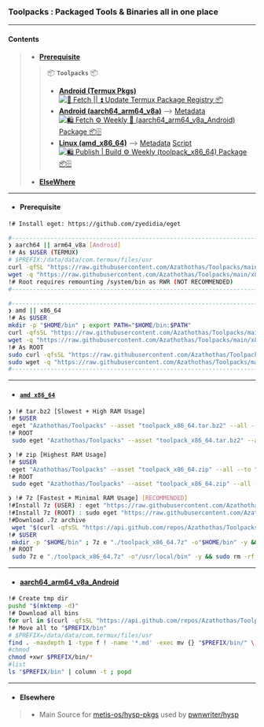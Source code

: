 ### Toolpacks : Packaged Tools &amp; Binaries all in one place
---
#### Contents
> - [**Prerequisite**](https://github.com/Azathothas/Toolpacks/tree/main#prerequisite)
> > 📦 **`Toolpacks`** 📦
> > - [**Android (Termux Pkgs)**](https://github.com/Azathothas/Toolpacks/tree/main/Info/Packages/Termux) [![💾 Fetch || ⏫ Update Termux Package Registry 📦](https://github.com/Azathothas/Toolpacks/actions/workflows/list_termux_pkgs.yaml/badge.svg)](https://github.com/Azathothas/Toolpacks/actions/workflows/list_termux_pkgs.yaml)
> > - [**Android (aarch64_arm64_v8a)**](https://github.com/Azathothas/Toolpacks/tree/main#aarch64_arm64_v8a_Android) --> [Metadata](https://github.com/Azathothas/Toolpacks/tree/main/aarch64_arm64_v8a_Android) [![🛍️ Fetch ⚙️ Weekly 📱 (aarch64_arm64_v8a_Android) Package 📦🗄️](https://github.com/Azathothas/Toolpacks/actions/workflows/fetch_weekly_toolpack_aarch64_arm64_v8a_Android.yaml/badge.svg)](https://github.com/Azathothas/Toolpacks/actions/workflows/fetch_weekly_toolpack_aarch64_arm64_v8a_Android.yaml)
> > - [**Linux (amd_x86_64)**](https://github.com/Azathothas/Toolpacks/tree/main#amd-x86_64) --> [Metadata](https://github.com/Azathothas/Toolpacks/tree/main/x86_64) [Script](https://github.com/Azathothas/Toolpacks/blob/main/.github/scripts/eget_binaries_amd_x86_64.sh) [![🛍️ Publish | Build ⚙️ Weekly (toolpack_x86_64) Package 📦🗄️](https://github.com/Azathothas/Toolpacks/actions/workflows/publish_weekly_toolpack_x86_64.yaml/badge.svg)](https://github.com/Azathothas/Toolpacks/actions/workflows/publish_weekly_toolpack_x86_64.yaml)
> - [**ElseWhere**](https://github.com/Azathothas/Toolpacks/tree/main#Elsewhere)
---
- #### Prerequisite
```bash
!# Install eget: https://github.com/zyedidia/eget

#--------------------------------------------------------------------------------------------#
❯ aarch64 || arm64_v8a [Android]
!# As $USER (TERMUX)
# $PREFIX:/data/data/com.termux/files/usr
curl -qfSL "https://raw.githubusercontent.com/Azathothas/Toolpacks/main/aarch64_arm64_v8a_Android/eget" -o "$PREFIX/bin/eget" && chmod +xwr "$PREFIX/bin/eget"
wget -q "https://raw.githubusercontent.com/Azathothas/Toolpacks/main/x86_64/eget" -O "$PREFIX/bin/eget" && chmod +xwr "$HOME/bin/eget"
!# Root requires remounting /system/bin as RWR (NOT RECOMMENDED)
#--------------------------------------------------------------------------------------------#

#--------------------------------------------------------------------------------------------#
❯ amd || x86_64
!# As $USER
mkdir -p "$HOME/bin" ; export PATH="$HOME/bin:$PATH"
curl -qfsSL "https://raw.githubusercontent.com/Azathothas/Toolpacks/main/x86_64/eget" -o "$HOME/bin/eget" && chmod +xwr "$HOME/bin/eget"
wget -q "https://raw.githubusercontent.com/Azathothas/Toolpacks/main/x86_64/eget" -O "$HOME/bin/eget" && chmod +xwr "$HOME/bin/eget"
!# As ROOT
sudo curl -qfsSL "https://raw.githubusercontent.com/Azathothas/Toolpacks/main/x86_64/eget" -o "/usr/local/bin/eget" && sudo chmod +xwr "/usr/local/bin/eget"
sudo wget -q "https://raw.githubusercontent.com/Azathothas/Toolpacks/main/x86_64/eget" -O "/usr/local/bin/eget" && sudo chmod +xwr "/usr/local/bin/eget"
#--------------------------------------------------------------------------------------------#
```
---
- #### [`amd x86_64`](https://github.com/Azathothas/Toolpacks/tree/main/x86_64)
```bash
❯ !# tar.bz2 [Slowest + High RAM Usage]
!# $USER
 eget "Azathothas/Toolpacks" --asset "toolpack_x86_64.tar.bz2" --all --to "$HOME/bin"
!# ROOT
 sudo eget "Azathothas/Toolpacks" --asset "toolpack_x86_64.tar.bz2" --all --to "/usr/local/bin" && sudo chmod +xwr /usr/local/bin/*

❯ !# zip [Highest RAM Usage]
!# $USER
 eget "Azathothas/Toolpacks" --asset "toolpack_x86_64.zip" --all --to "$HOME/bin"
!# ROOT
 sudo eget "Azathothas/Toolpacks" --asset "toolpack_x86_64.zip" --all --to "/usr/local/bin" && sudo chmod +xwr /usr/local/bin/*

❯ !# 7z [Fastest + Minimal RAM Usage] [RECOMMENDED]
!#Install 7z (USER) : eget "https://raw.githubusercontent.com/Azathothas/Toolpacks/main/x86_64/7z" --to "$HOME/bin/7z"
!#Install 7z (ROOT) : sudo eget "https://raw.githubusercontent.com/Azathothas/Toolpacks/main/x86_64/7z" --to "/usr/local/bin/7z"
!#Download .7z archive
 wget "$(curl -qfsSL "https://api.github.com/repos/Azathothas/Toolpacks/releases/latest" | jq -r '.assets[] | .browser_download_url' | grep -i '.7z$')" -O "./toolpack_x86_64.7z"
!# $USER
 mkdir -p "$HOME/bin" ; 7z e "./toolpack_x86_64.7z" -o"$HOME/bin" -y && rm -rf "$HOME/bin/toolpack_x86_64" 2>/dev/null && rm -rf "./toolpack_x86_64.7z" ; chmod +xwr $HOME/bin/*
!# ROOT
 sudo 7z e "./toolpack_x86_64.7z" -o"/usr/local/bin" -y && sudo rm -rf "/usr/local/bin/toolpack_x86_64" 2>/dev/null && rm -rf "./toolpack_x86_64.7z" ; sudo chmod +xwr /usr/local/bin/* 2>/dev/null
```
---
- #### [aarch64_arm64_v8a_Android](https://github.com/Azathothas/Toolpacks/tree/main/aarch64_arm64_v8a_Android)
```bash
!# Create tmp dir
pushd "$(mktemp -d)"
!# Download all bins
for url in $(curl -qfsSL "https://api.github.com/repos/Azathothas/Toolpacks/contents/aarch64_arm64_v8a_Android" -H "Accept: application/vnd.github.v3+json" | jq -r '.[].download_url'); do echo -e "\n[+] $url\n" && curl -qfLJO "$url"; done
!# Move all to "$PREFIX/bin"
# $PREFIX=/data/data/com.termux/files/usr
find . -maxdepth 1 -type f ! -name '*.md' -exec mv {} "$PREFIX/bin/" \; 2>/dev/null
#chmod
chmod +xwr $PREFIX/bin/*
#list
ls "$PREFIX/bin" | column -t ; popd
```
---
- #### Elsewhere
> - Main Source for [metis-os/hysp-pkgs](https://github.com/metis-os/hysp-pkgs) used by [pwnwriter/hysp](https://github.com/pwnwriter/hysp)
